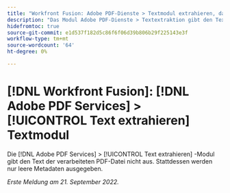 ```yaml
---
title: "Workfront Fusion: Adobe PDF-Dienste > Textmodul extrahieren, das keinen Text erzeugt"
description: "Das Modul Adobe PDF-Dienste > Textextraktion gibt den Text der verarbeiteten PDF-Datei nicht aus. Stattdessen werden nur leere Metadaten ausgegeben. "
hidefromtoc: true
source-git-commit: e1d537f182d5c86f6f06d39b806b29f225143e3f
workflow-type: tm+mt
source-wordcount: '64'
ht-degree: 0%

---
```



# [!DNL Workfront Fusion]: [!DNL Adobe PDF Services] > [!UICONTROL Text extrahieren] Textmodul

Die [!DNL Adobe PDF Services] > [!UICONTROL Text extrahieren] -Modul gibt den Text der verarbeiteten PDF-Datei nicht aus. Stattdessen werden nur leere Metadaten ausgegeben.

_Erste Meldung am 21. September 2022._

